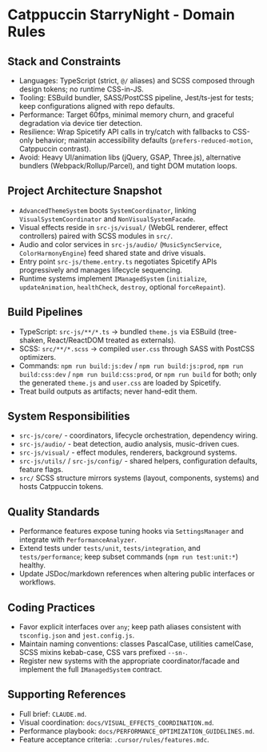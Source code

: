 # Catppuccin StarryNight - Domain Rules

## Stack and Constraints
- Languages: TypeScript (strict, `@/` aliases) and SCSS composed through design tokens; no runtime CSS-in-JS.
- Tooling: ESBuild bundler, SASS/PostCSS pipeline, Jest/ts-jest for tests; keep configurations aligned with repo defaults.
- Performance: Target 60fps, minimal memory churn, and graceful degradation via device tier detection.
- Resilience: Wrap Spicetify API calls in try/catch with fallbacks to CSS-only behavior; maintain accessibility defaults (`prefers-reduced-motion`, Catppuccin contrast).
- Avoid: Heavy UI/animation libs (jQuery, GSAP, Three.js), alternative bundlers (Webpack/Rollup/Parcel), and tight DOM mutation loops.

## Project Architecture Snapshot
- `AdvancedThemeSystem` boots `SystemCoordinator`, linking `VisualSystemCoordinator` and `NonVisualSystemFacade`.
- Visual effects reside in `src-js/visual/` (WebGL renderer, effect controllers) paired with SCSS modules in `src/`.
- Audio and color services in `src-js/audio/` (`MusicSyncService`, `ColorHarmonyEngine`) feed shared state and drive visuals.
- Entry point `src-js/theme.entry.ts` negotiates Spicetify APIs progressively and manages lifecycle sequencing.
- Runtime systems implement `IManagedSystem` (`initialize`, `updateAnimation`, `healthCheck`, `destroy`, optional `forceRepaint`).

## Build Pipelines
- TypeScript: `src-js/**/*.ts` -> bundled `theme.js` via ESBuild (tree-shaken, React/ReactDOM treated as externals).
- SCSS: `src/**/*.scss` -> compiled `user.css` through SASS with PostCSS optimizers.
- Commands: `npm run build:js:dev` / `npm run build:js:prod`, `npm run build:css:dev` / `npm run build:css:prod`, or `npm run build` for both; only the generated `theme.js` and `user.css` are loaded by Spicetify.
- Treat build outputs as artifacts; never hand-edit them.

## System Responsibilities
- `src-js/core/` - coordinators, lifecycle orchestration, dependency wiring.
- `src-js/audio/` - beat detection, audio analysis, music-driven cues.
- `src-js/visual/` - effect modules, renderers, background systems.
- `src-js/utils/` / `src-js/config/` - shared helpers, configuration defaults, feature flags.
- `src/` SCSS structure mirrors systems (layout, components, systems) and hosts Catppuccin tokens.

## Quality Standards
- Performance features expose tuning hooks via `SettingsManager` and integrate with `PerformanceAnalyzer`.
- Extend tests under `tests/unit`, `tests/integration`, and `tests/performance`; keep subset commands (`npm run test:unit:*`) healthy.
- Update JSDoc/markdown references when altering public interfaces or workflows.

## Coding Practices
- Favor explicit interfaces over `any`; keep path aliases consistent with `tsconfig.json` and `jest.config.js`.
- Maintain naming conventions: classes PascalCase, utilities camelCase, SCSS mixins kebab-case, CSS vars prefixed `--sn-`.
- Register new systems with the appropriate coordinator/facade and implement the full `IManagedSystem` contract.

## Supporting References
- Full brief: `CLAUDE.md`.
- Visual coordination: `docs/VISUAL_EFFECTS_COORDINATION.md`.
- Performance playbook: `docs/PERFORMANCE_OPTIMIZATION_GUIDELINES.md`.
- Feature acceptance criteria: `.cursor/rules/features.mdc`.
